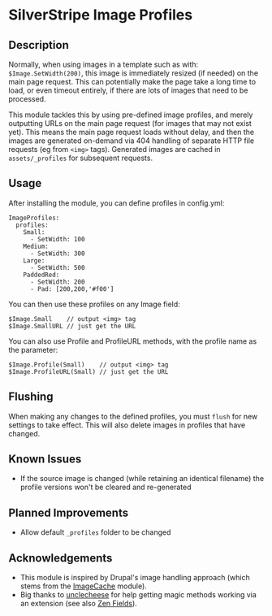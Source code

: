# SilverStripe Image Profiles

## Description

Normally, when using images in a template such as with: `$Image.SetWidth(200)`, this image is immediately resized (if needed) on the main page request.  This can potentially make the page take a long time to load, or even timeout entirely, if there are lots of images that need to be processed.

This module tackles this by using pre-defined image profiles, and merely outputting URLs on the main page request (for images that may not exist yet).  This means the main page request loads without delay, and then the images are generated on-demand via 404 handling of separate HTTP file requests (eg from `<img>` tags).  Generated images are cached in `assets/_profiles` for subsequent requests.

## Usage

After installing the module, you can define profiles in config.yml:

```
ImageProfiles:
  profiles:
    Small:
      - SetWidth: 100
    Medium:
      - SetWidth: 300
    Large:
      - SetWidth: 500
    PaddedRed:
      - SetWidth: 200
      - Pad: [200,200,'#f00']
```

You can then use these profiles on any Image field:

```
$Image.Small    // output <img> tag
$Image.SmallURL // just get the URL 
```

You can also use Profile and ProfileURL methods, with the profile name as the parameter:

```
$Image.Profile(Small)    // output <img> tag
$Image.ProfileURL(Small) // just get the URL 
```


## Flushing

When making any changes to the defined profiles, you must `flush` for new settings to take effect.  This will also delete images in profiles that have changed.

## Known Issues

* If the source image is changed (while retaining an identical filename) the profile versions won't be cleared and re-generated

## Planned Improvements

* Allow default `_profiles` folder to be changed

## Acknowledgements

* This module is inspired by Drupal's image handling approach (which stems from the [ImageCache](https://www.drupal.org/project/imagecache) module).
* Big thanks to [unclecheese](https://github.com/unclecheese) for help getting magic methods working via an extension (see also [Zen Fields](https://github.com/unclecheese/silverstripe-zen-fields)).
